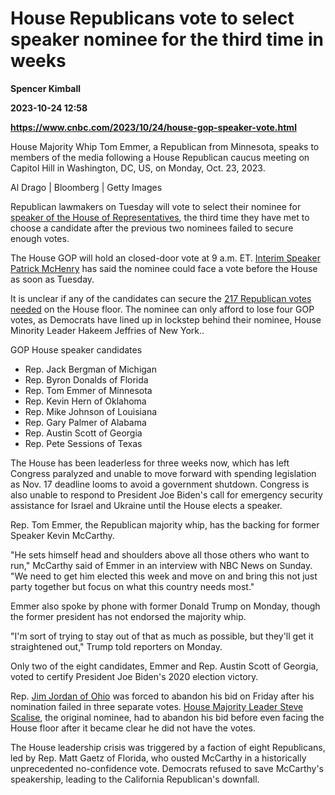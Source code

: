 # House Republicans vote to select speaker nominee for the third time in weeks
**Spencer Kimball**

**2023-10-24 12:58**

**https://www.cnbc.com/2023/10/24/house-gop-speaker-vote.html**

House Majority Whip Tom Emmer, a Republican from Minnesota, speaks to members of the media following a House Republican caucus meeting on Capitol Hill in Washington, DC, US, on Monday, Oct. 23, 2023.

Al Drago | Bloomberg | Getty Images

Republican lawmakers on Tuesday will vote to select their nominee for [speaker of the House of Representatives](https://www.cnbc.com/2023/10/23/whos-running-for-house-speaker-in-the-gop.html), the third time they have met to choose a candidate after the previous two nominees failed to secure enough votes.

The House GOP will hold an closed-door vote at 9 a.m. ET. [Interim Speaker Patrick McHenry](https://www.cnbc.com/2023/10/19/jim-jordan-backs-plan-to-empower-interim-house-speaker-patrick-mchenry-until-january.html) has said the nominee could face a vote before the House as soon as Tuesday.

It is unclear if any of the candidates can secure the [217 Republican votes needed](https://www.nbcnews.com/politics/congress/live-blog/house-speaker-vote-live-updates-rcna121673) on the House floor. The nominee can only afford to lose four GOP votes, as Democrats have lined up in lockstep behind their nominee, House Minority Leader Hakeem Jeffries of New York..

GOP House speaker candidates

*   Rep. Jack Bergman of Michigan
*   Rep. Byron Donalds of Florida
*   Rep. Tom Emmer of Minnesota
*   Rep. Kevin Hern of Oklahoma
*   Rep. Mike Johnson of Louisiana
*   Rep. Gary Palmer of Alabama
*   Rep. Austin Scott of Georgia
*   Rep. Pete Sessions of Texas

The House has been leaderless for three weeks now, which has left Congress paralyzed and unable to move forward with spending legislation as Nov. 17 deadline looms to avoid a government shutdown. Congress is also unable to respond to President Joe Biden's call for emergency security assistance for Israel and Ukraine until the House elects a speaker.

Rep. Tom Emmer, the Republican majority whip, has the backing for former Speaker Kevin McCarthy.

"He sets himself head and shoulders above all those others who want to run," McCarthy said of Emmer in an interview with NBC News on Sunday. "We need to get him elected this week and move on and bring this not just party together but focus on what this country needs most."

Emmer also spoke by phone with former Donald Trump on Monday, though the former president has not endorsed the majority whip.

"I'm sort of trying to stay out of that as much as possible, but they'll get it straightened out," Trump told reporters on Monday.

Only two of the eight candidates, Emmer and Rep. Austin Scott of Georgia, voted to certify President Joe Biden's 2020 election victory.

Rep. [Jim Jordan of Ohio](https://www.cnbc.com/2023/10/20/jim-jordan-house-speaker-gop-turmoil.html) was forced to abandon his bid on Friday after his nomination failed in three separate votes. [House Majority Leader Steve Scalise](https://www.cnbc.com/2023/10/12/steve-scalise-does-not-appear-to-have-votes-to-become-speaker-as-gop-remains-divided.html), the original nominee, had to abandon his bid before even facing the House floor after it became clear he did not have the votes.

The House leadership crisis was triggered by a faction of eight Republicans, led by Rep. Matt Gaetz of Florida, who ousted McCarthy in a historically unprecedented no-confidence vote. Democrats refused to save McCarthy's speakership, leading to the California Republican's downfall.